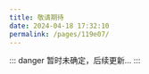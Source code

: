 ```yaml
---
title: 敬请期待
date: 2024-04-18 17:32:10
permalink: /pages/119e07/
---
```


::: danger
暂时未确定，后续更新...
:::
